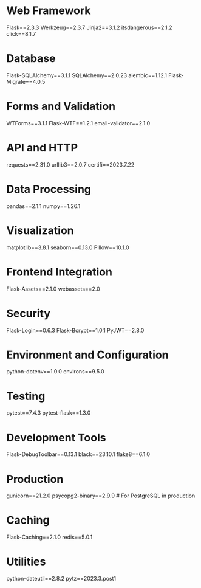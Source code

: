 # Web Framework
Flask==2.3.3
Werkzeug==2.3.7
Jinja2==3.1.2
itsdangerous==2.1.2
click==8.1.7

# Database
Flask-SQLAlchemy==3.1.1
SQLAlchemy==2.0.23
alembic==1.12.1
Flask-Migrate==4.0.5

# Forms and Validation
WTForms==3.1.1
Flask-WTF==1.2.1
email-validator==2.1.0

# API and HTTP
requests==2.31.0
urllib3==2.0.7
certifi==2023.7.22

# Data Processing
pandas==2.1.1
numpy==1.26.1

# Visualization
matplotlib==3.8.1
seaborn==0.13.0
Pillow==10.1.0

# Frontend Integration
Flask-Assets==2.1.0
webassets==2.0

# Security
Flask-Login==0.6.3
Flask-Bcrypt==1.0.1
PyJWT==2.8.0

# Environment and Configuration
python-dotenv==1.0.0
environs==9.5.0

# Testing
pytest==7.4.3
pytest-flask==1.3.0

# Development Tools
Flask-DebugToolbar==0.13.1
black==23.10.1
flake8==6.1.0

# Production
gunicorn==21.2.0
psycopg2-binary==2.9.9  # For PostgreSQL in production

# Caching
Flask-Caching==2.1.0
redis==5.0.1

# Utilities
python-dateutil==2.8.2
pytz==2023.3.post1
